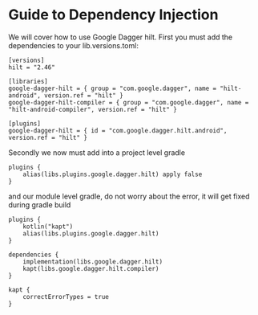 # Guide to Dependency Injection

We will cover how to use Google Dagger hilt. 
First you must add the dependencies to your lib.versions.toml:

```
[versions]
hilt = "2.46"

[libraries]
google-dagger-hilt = { group = "com.google.dagger", name = "hilt-android", version.ref = "hilt" }
google-dagger-hilt-compiler = { group = "com.google.dagger", name = "hilt-android-compiler", version.ref = "hilt" }

[plugins]
google-dagger-hilt = { id = "com.google.dagger.hilt.android", version.ref = "hilt" }
```

Secondly we now must add into a project level gradle
```
plugins {
    alias(libs.plugins.google.dagger.hilt) apply false
}
```
and our module level gradle, do not worry about the error, it will get fixed during gradle build
```
plugins {
    kotlin("kapt")
    alias(libs.plugins.google.dagger.hilt)
}

dependencies {
    implementation(libs.google.dagger.hilt)
    kapt(libs.google.dagger.hilt.compiler)
}

kapt {
    correctErrorTypes = true
}
```
